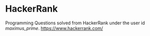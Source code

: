 HackerRank
===============

Programming Questions solved from HackerRank under the user id *maximus_prime*.
https://www.hackerrank.com/
